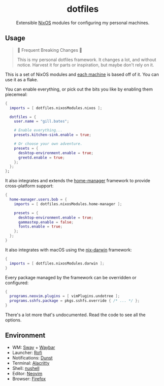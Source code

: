 <div align="center">
  <h1>dotfiles</h1>
  <p>Extensible <a href="https://nixos.org/">NixOS</a> modules for configuring my personal machines.</p>
</div>

## Usage

> :construction: Frequent Breaking Changes :construction:
>
> This is my personal dotfiles framework. It changes a lot, and without notice. Harvest it for parts or inspiration, but maybe don't rely on it.

This is a set of NixOS modules and [each machine](https://github.com/PsychoLlama/dotfiles/tree/main/hosts) is based off of it. You can use it as a flake.

You can enable everything, or pick out the bits you like by enabling them piecemeal:

```nix
{
  imports = [ dotfiles.nixosModules.nixos ];

  dotfiles = {
    user.name = "gill.bates";

    # Enable everything...
    presets.kitchen-sink.enable = true;

    # Or choose your own adventure.
    presets = {
      desktop-environment.enable = true;
      greetd.enable = true;
    };
  };
};
```

It also integrates and extends the [home-manager](https://github.com/nix-community/home-manager) framework to provide cross-platform support:

```nix
{
  home-manager.users.bob = {
    imports = [ dotfiles.nixosModules.home-manager ];

    presets = {
      desktop-environment.enable = true;
      gammastep.enable = false;
      fonts.enable = true;
    };
  };
}
```

It also integrates with macOS using the [nix-darwin](https://daiderd.com/nix-darwin/) framework:

```nix
{
  imports = [ dotfiles.nixosModules.darwin ];
}
```

Every package managed by the framework can be overridden or configured:

```nix
{
  programs.neovim.plugins = [ vimPlugins.undotree ];
  programs.sshfs.package = pkgs.sshfs.override { /* ... */ };
}
```

There's a lot more that's undocumented. Read the code to see all the options.

## Environment

- WM: [Sway](https://swaywm.org/) + [Waybar](https://github.com/Alexays/Waybar/)
- Launcher: [Rofi](https://github.com/davatorium/rofi)
- Notifications: [Dunst](https://github.com/dunst-project/dunst)
- Terminal: [Alacritty](https://github.com/alacritty/alacritty)
- Shell: [nushell](https://www.nushell.sh/)
- Editor: [Neovim](http://neovim.io/)
- Browser: [Firefox](https://www.mozilla.org/en-US/firefox/new/)
